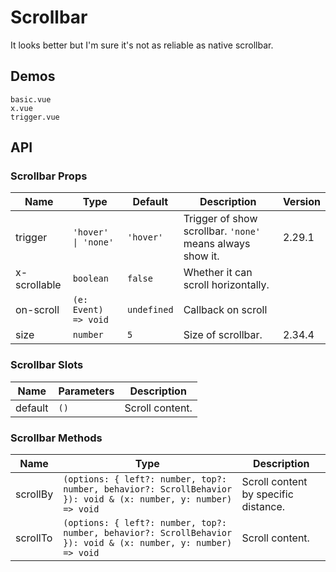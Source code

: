 # Scrollbar

It looks better but I'm sure it's not as reliable as native scrollbar.

## Demos

```demo
basic.vue
x.vue
trigger.vue
```

## API

### Scrollbar Props

| Name | Type | Default | Description | Version |
| --- | --- | --- | --- | --- |
| trigger | `'hover' \| 'none'` | `'hover'` | Trigger of show scrollbar. `'none'` means always show it. | 2.29.1 |
| x-scrollable | `boolean` | `false` | Whether it can scroll horizontally. |  |
| on-scroll | `(e: Event) => void` | `undefined` | Callback on scroll |  |
| size | `number` | `5` | Size of scrollbar. | 2.34.4 |

### Scrollbar Slots

| Name    | Parameters | Description     |
| ------- | ---------- | --------------- |
| default | `()`       | Scroll content. |

### Scrollbar Methods

| Name | Type | Description |
| --- | --- | --- |
| scrollBy | `(options: { left?: number, top?: number, behavior?: ScrollBehavior }): void & (x: number, y: number) => void` | Scroll content by specific distance. |
| scrollTo | `(options: { left?: number, top?: number, behavior?: ScrollBehavior }): void & (x: number, y: number) => void` | Scroll content. |
